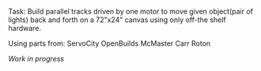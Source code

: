 Task: Build parallel tracks driven by one motor to move given object(pair of lights) back and forth on a 72"x24" canvas using only off-the shelf hardware.

Using parts from:
ServoCity
OpenBuilds
McMaster Carr
Roton

*Work in progress*
